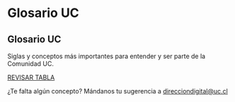 # Glosario UC

## Glosario UC

Siglas y conceptos más importantes para entender y ser parte de la Comunidad UC.

[REVISAR TABLA](https://drive.google.com/open?id=14oQDpqyRBAxPy6Muv-twIMgb3sEWVKgNZ82FFSAwdUk)

¿Te falta algún concepto? Mándanos tu sugerencia a direcciondigital@uc.cl

